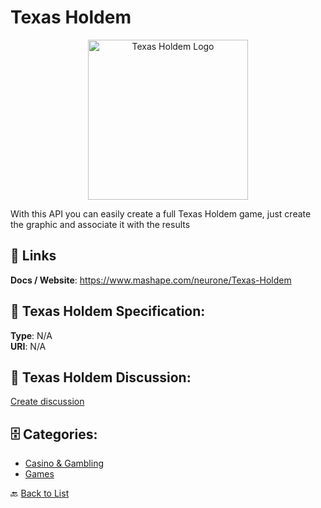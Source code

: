 # Texas Holdem
<p align="center">
    <img width="256" src="https://raw.githubusercontent.com/apis-list/apis-list/main/apis/texas-holdem/logo_256x256.png" alt="Texas Holdem Logo"/>
</p>

With this API you can easily create a full Texas Holdem game, just create the graphic and associate it with the results

##  🔗 Links
**Docs / Website**: https://www.mashape.com/neurone/Texas-Holdem

## 🧬 Texas Holdem Specification:
**Type**: N/A  
**URI**: N/A

## 💬 Texas Holdem Discussion:
[Create discussion](https://github.com/apis-list/apis-list/discussions/new)

## 🗄️ Categories:
- [Casino & Gambling](https://github.com/apis-list/apis-list#casino--gambling-)
- [Games](https://github.com/apis-list/apis-list#games-)




🔙 [Back to List](https://github.com/apis-list/apis-list)
